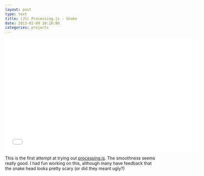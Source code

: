 ```yaml
---
layout: post
type: text
title: (JS) Processing.js - Snake
date: 2013-02-09 10:18:00
categories: projects
---
```


<div class="iframe-rwd">
    <iframe seamless sandbox="allow-same-origin allow-scripts" src="/progressingjs/index.html" frameborder="0" allowtransparency="true" scrolling="no" marginwidth="0" marginheight="0" width="640" height="370"></iframe>
</div>

This is the first attempt at trying out [processing.js](http://processingjs.org/). The smoothness seems really good. I had fun working on this, although many have feedback that the snake head looks pretty scary (or did they meant ugly?)
